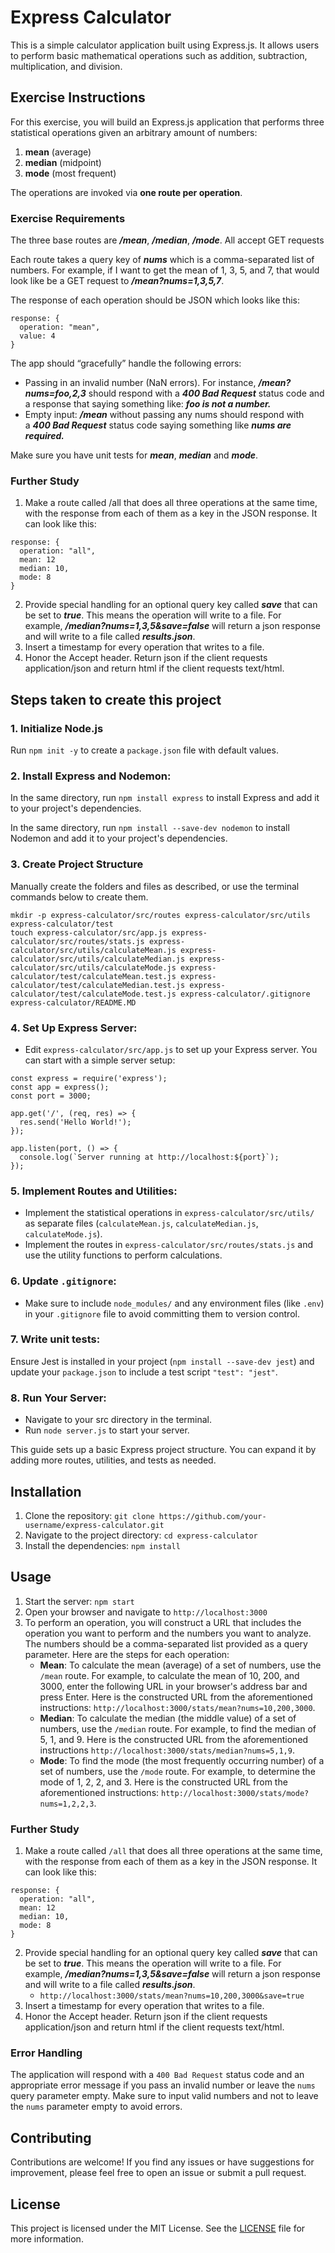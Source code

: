 # Express Calculator

This is a simple calculator application built using Express.js. It allows users to perform basic mathematical operations such as addition, subtraction, multiplication, and division.

## Exercise Instructions

For this exercise, you will build an Express.js application that performs three statistical operations given an arbitrary amount of numbers:

1. **mean** (average)
2. **median** (midpoint)
3. **mode** (most frequent)

The operations are invoked via **one route per operation**.

### Exercise Requirements

The three base routes are **_/mean_**, **_/median_**, **_/mode_**. All accept GET requests

Each route takes a query key of **_nums_** which is a comma-separated list of numbers. For example, if I want to get the mean of 1, 3, 5, and 7, that would look like be a GET request to **_/mean?nums=1,3,5,7_**.

The response of each operation should be JSON which looks like this:

```
response: {
  operation: "mean",
  value: 4
}
```

The app should “gracefully” handle the following errors:

- Passing in an invalid number (NaN errors). For instance, **_/mean?nums=foo,2,3_** should respond with a **_400 Bad Request_** status code and a response that saying something like: **_foo is not a number._**
- Empty input: **_/mean_** without passing any nums should respond with a **_400 Bad Request_** status code saying something like **_nums are required._**

Make sure you have unit tests for **_mean_**, **_median_** and **_mode_**.

### Further Study

1. Make a route called /all that does all three operations at the same time, with the response from each of them as a key in the JSON response. It can look like this:

```
response: {
  operation: "all",
  mean: 12
  median: 10,
  mode: 8
}
```

2. Provide special handling for an optional query key called **_save_** that can be set to **_true_**. This means the operation will write to a file. For example, **_/median?nums=1,3,5&save=false_** will return a json response and will write to a file called **_results.json_**.
3. Insert a timestamp for every operation that writes to a file.
4. Honor the Accept header. Return json if the client requests application/json and return html if the client requests text/html.

## Steps taken to create this project

### 1. Initialize Node.js

Run `npm init -y` to create a `package.json` file with default values.

### 2. Install Express and Nodemon:

In the same directory, run `npm install express` to install Express and add it to your project's dependencies.

In the same directory, run `npm install --save-dev nodemon` to install Nodemon and add it to your project's dependencies.

### 3. Create Project Structure

Manually create the folders and files as described, or use the terminal commands below to create them.

```
mkdir -p express-calculator/src/routes express-calculator/src/utils express-calculator/test
touch express-calculator/src/app.js express-calculator/src/routes/stats.js express-calculator/src/utils/calculateMean.js express-calculator/src/utils/calculateMedian.js express-calculator/src/utils/calculateMode.js express-calculator/test/calculateMean.test.js express-calculator/test/calculateMedian.test.js express-calculator/test/calculateMode.test.js express-calculator/.gitignore express-calculator/README.MD
```

### 4. Set Up Express Server:

- Edit `express-calculator/src/app.js` to set up your Express server. You can start with a simple server setup:

```
const express = require('express');
const app = express();
const port = 3000;

app.get('/', (req, res) => {
  res.send('Hello World!');
});

app.listen(port, () => {
  console.log(`Server running at http://localhost:${port}`);
});
```

### 5. Implement Routes and Utilities:

- Implement the statistical operations in `express-calculator/src/utils/` as separate files (`calculateMean.js`, `calculateMedian.js`, `calculateMode.js`).
- Implement the routes in `express-calculator/src/routes/stats.js` and use the utility functions to perform calculations.

### 6. Update `.gitignore`:

- Make sure to include `node_modules/` and any environment files (like `.env`) in your `.gitignore` file to avoid committing them to version control.

### 7. Write unit tests:

Ensure Jest is installed in your project (`npm install --save-dev jest`) and update your `package.json` to include a test script `"test": "jest"`.

### 8. Run Your Server:

- Navigate to your src directory in the terminal.
- Run `node server.js` to start your server.

This guide sets up a basic Express project structure. You can expand it by adding more routes, utilities, and tests as needed.

## Installation

1. Clone the repository: `git clone https://github.com/your-username/express-calculator.git`
2. Navigate to the project directory: `cd express-calculator`
3. Install the dependencies: `npm install`

## Usage

1. Start the server: `npm start`
2. Open your browser and navigate to `http://localhost:3000`
3. To perform an operation, you will construct a URL that includes the operation you want to perform and the numbers you want to analyze. The numbers should be a comma-separated list provided as a query parameter. Here are the steps for each operation:
   - **Mean**: To calculate the mean (average) of a set of numbers, use the `/mean` route. For example, to calculate the mean of 10, 200, and 3000, enter the following URL in your browser's address bar and press Enter. Here is the constructed URL from the aforementioned instructions: `http://localhost:3000/stats/mean?nums=10,200,3000`.
   - **Median**: To calculate the median (the middle value) of a set of numbers, use the `/median` route. For example, to find the median of 5, 1, and 9. Here is the constructed URL from the aforementioned instructions `http://localhost:3000/stats/median?nums=5,1,9`.
   - **Mode**: To find the mode (the most frequently occurring number) of a set of numbers, use the `/mode` route. For example, to determine the mode of 1, 2, 2, and 3. Here is the constructed URL from the aforementioned instructions: `http://localhost:3000/stats/mode?nums=1,2,2,3`.

### Further Study

1. Make a route called `/all` that does all three operations at the same time, with the response from each of them as a key in the JSON response. It can look like this:

```
response: {
  operation: "all",
  mean: 12
  median: 10,
  mode: 8
}
```

2. Provide special handling for an optional query key called **_save_** that can be set to **_true_**. This means the operation will write to a file. For example, **_/median?nums=1,3,5&save=false_** will return a json response and will write to a file called **_results.json_**.
   - `http://localhost:3000/stats/mean?nums=10,200,3000&save=true`
3. Insert a timestamp for every operation that writes to a file.
4. Honor the Accept header. Return json if the client requests application/json and return html if the client requests text/html.


### Error Handling

The application will respond with a `400 Bad Request` status code and an appropriate error message if you pass an invalid number or leave the `nums` query parameter empty. Make sure to input valid numbers and not to leave the `nums` parameter empty to avoid errors.

## Contributing

Contributions are welcome! If you find any issues or have suggestions for improvement, please feel free to open an issue or submit a pull request.

## License

This project is licensed under the MIT License. See the [LICENSE](LICENSE) file for more information.
